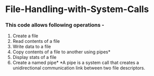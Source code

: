 # File-Handling-with-System-Calls
### This code allows following operations - 
1. Create a file
2. Read contents of a file
3. Write data to a file
4. Copy contents of a file to another using pipes*
5. Display stats of a file
6. Create a named pipe*
*A pipe is a system call that creates a unidirectional communication link between two file descriptors.

